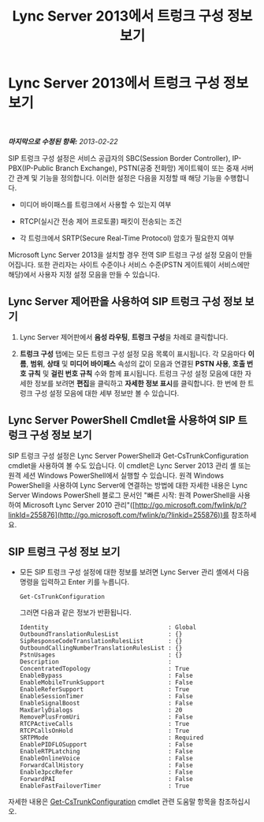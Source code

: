 ﻿---
title: Lync Server 2013에서 트렁크 구성 정보 보기
TOCTitle: Lync Server 2013에서 트렁크 구성 정보 보기
ms:assetid: ebe10e14-08c2-4797-9254-9ed89516d5cd
ms:mtpsurl: https://technet.microsoft.com/ko-kr/library/JJ721927(v=OCS.15)
ms:contentKeyID: 49886040
ms.date: 08/10/2015
mtps_version: v=OCS.15
ms.translationtype: HT
---

# Lync Server 2013에서 트렁크 구성 정보 보기

 

_**마지막으로 수정된 항목:** 2013-02-22_

SIP 트렁크 구성 설정은 서비스 공급자의 SBC(Session Border Controller), IP-PBX(IP-Public Branch Exchange), PSTN(공중 전화망) 게이트웨이 또는 중재 서버 간 관계 및 기능을 정의합니다. 이러한 설정은 다음을 지정할 때 해당 기능을 수행합니다.

  - 미디어 바이패스를 트렁크에서 사용할 수 있는지 여부

  - RTCP(실시간 전송 제어 프로토콜) 패킷이 전송되는 조건

  - 각 트렁크에서 SRTP(Secure Real-Time Protocol) 암호가 필요한지 여부

Microsoft Lync Server 2013을 설치할 경우 전역 SIP 트렁크 구성 설정 모음이 만들어집니다. 또한 관리자는 사이트 수준이나 서비스 수준(PSTN 게이트웨이 서비스에만 해당)에서 사용자 지정 설정 모음을 만들 수 있습니다.

## Lync Server 제어판을 사용하여 SIP 트렁크 구성 정보 보기

1.  Lync Server 제어판에서 **음성 라우팅**, **트렁크 구성**을 차례로 클릭합니다.

2.  **트렁크 구성** 탭에는 모든 트렁크 구성 설정 모음 목록이 표시됩니다. 각 모음마다 **이름**, **범위**, **상태** 및 **미디어 바이패스** 속성의 값이 모음과 연결된 **PSTN 사용**, **호출 번호 규칙** 및 **걸린 번호 규칙** 수와 함께 표시됩니다. 트렁크 구성 설정 모음에 대한 자세한 정보를 보려면 **편집**을 클릭하고 **자세한 정보 표시**를 클릭합니다. 한 번에 한 트렁크 구성 설정 모음에 대한 세부 정보만 볼 수 있습니다.

## Lync Server PowerShell Cmdlet을 사용하여 SIP 트렁크 구성 정보 보기

SIP 트렁크 구성 설정은 Lync Server PowerShell과 Get-CsTrunkConfiguration cmdlet을 사용하여 볼 수도 있습니다. 이 cmdlet은 Lync Server 2013 관리 셸 또는 원격 세션 Windows PowerShell에서 실행할 수 있습니다. 원격 Windows PowerShell을 사용하여 Lync Server에 연결하는 방법에 대한 자세한 내용은 Lync Server Windows PowerShell 블로그 문서인 "빠른 시작: 원격 PowerShell을 사용하여 Microsoft Lync Server 2010 관리"([http://go.microsoft.com/fwlink/p/?linkId=255876](http://go.microsoft.com/fwlink/p/?linkid=255876))를 참조하세요.

## SIP 트렁크 구성 정보 보기

  - 모든 SIP 트렁크 구성 설정에 대한 정보를 보려면 Lync Server 관리 셸에서 다음 명령을 입력하고 Enter 키를 누릅니다.
    
        Get-CsTrunkConfiguration
    
    그러면 다음과 같은 정보가 반환됩니다.
    
        Identity                                  : Global
        OutboundTranslationRulesList              : {}
        SipResponseCodeTranslationRulesList       : {}
        OutboundCallingNumberTranslationRulesList : {}
        PstnUsages                                : {}
        Description                               :
        ConcentratedTopology                      : True
        EnableBypass                              : False
        EnableMobileTrunkSupport                  : False
        EnableReferSupport                        : True
        EnableSessionTimer                        : False
        EnableSignalBoost                         : False
        MaxEarlyDialogs                           : 20
        RemovePlusFromUri                         : False
        RTCPActiveCalls                           : True
        RTCPCallsOnHold                           : True
        SRTPMode                                  : Required
        EnablePIDFLOSupport                       : False
        EnableRTPLatching                         : False
        EnableOnlineVoice                         : False
        ForwardCallHistory                        : False
        Enable3pccRefer                           : False
        ForwardPAI                                : False
        EnableFastFailoverTimer                   : True

자세한 내용은 [Get-CsTrunkConfiguration](https://docs.microsoft.com/en-us/powershell/module/skype/Get-CsTrunkConfiguration) cmdlet 관련 도움말 항목을 참조하십시오.

